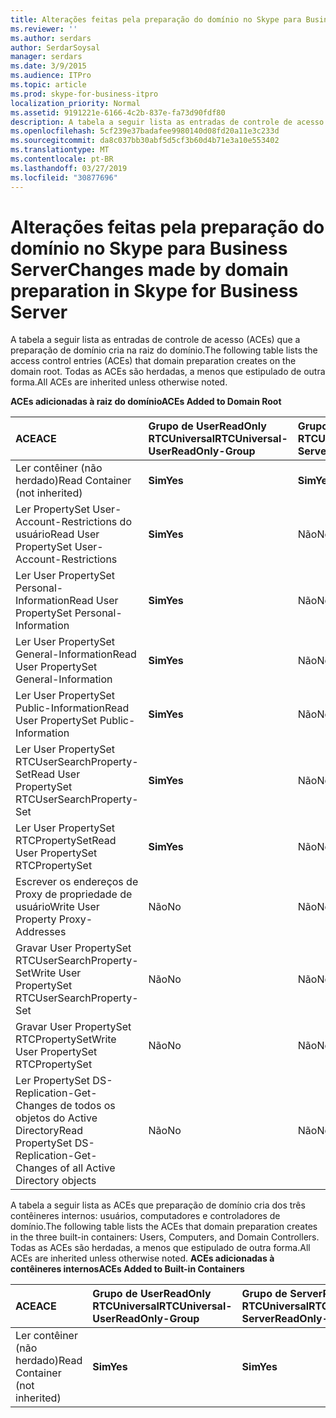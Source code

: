 ```yaml
---
title: Alterações feitas pela preparação do domínio no Skype para Business Server
ms.reviewer: ''
ms.author: serdars
author: SerdarSoysal
manager: serdars
ms.date: 3/9/2015
ms.audience: ITPro
ms.topic: article
ms.prod: skype-for-business-itpro
localization_priority: Normal
ms.assetid: 9191221e-6166-4c2b-837e-fa73d90fdf80
description: A tabela a seguir lista as entradas de controle de acesso (ACEs) que a preparação de domínio cria na raiz do domínio. Todas as ACEs são herdadas, a menos que estipulado de outra forma.
ms.openlocfilehash: 5cf239e37badafee9980140d08fd20a11e3c233d
ms.sourcegitcommit: da8c037bb30abf5d5cf3b60d4b71e3a10e553402
ms.translationtype: MT
ms.contentlocale: pt-BR
ms.lasthandoff: 03/27/2019
ms.locfileid: "30877696"
---
```

# <a name="changes-made-by-domain-preparation-in-skype-for-business-server"></a><span data-ttu-id="27b3d-104">Alterações feitas pela preparação do domínio no Skype para Business Server</span><span class="sxs-lookup"><span data-stu-id="27b3d-104">Changes made by domain preparation in Skype for Business Server</span></span>
 
<span data-ttu-id="27b3d-105">A tabela a seguir lista as entradas de controle de acesso (ACEs) que a preparação de domínio cria na raiz do domínio.</span><span class="sxs-lookup"><span data-stu-id="27b3d-105">The following table lists the access control entries (ACEs) that domain preparation creates on the domain root.</span></span> <span data-ttu-id="27b3d-106">Todas as ACEs são herdadas, a menos que estipulado de outra forma.</span><span class="sxs-lookup"><span data-stu-id="27b3d-106">All ACEs are inherited unless otherwise noted.</span></span>
  
<span data-ttu-id="27b3d-107">**ACEs adicionadas à raiz do domínio**</span><span class="sxs-lookup"><span data-stu-id="27b3d-107">**ACEs Added to Domain Root**</span></span>

|<span data-ttu-id="27b3d-108">**ACE**</span><span class="sxs-lookup"><span data-stu-id="27b3d-108">**ACE**</span></span>|<span data-ttu-id="27b3d-109">**Grupo de UserReadOnly RTCUniversal**</span><span class="sxs-lookup"><span data-stu-id="27b3d-109">**RTCUniversal-UserReadOnly-Group**</span></span>|<span data-ttu-id="27b3d-110">**Grupo de ServerReadOnly RTCUniversal**</span><span class="sxs-lookup"><span data-stu-id="27b3d-110">**RTCUniversal-ServerReadOnly-Group**</span></span>|<span data-ttu-id="27b3d-111">**RTCUniversal-UserAdmins**</span><span class="sxs-lookup"><span data-stu-id="27b3d-111">**RTCUniversal-UserAdmins**</span></span>|<span data-ttu-id="27b3d-112">**Serviços de RTCHSUniversal**</span><span class="sxs-lookup"><span data-stu-id="27b3d-112">**RTCHSUniversal-Services**</span></span>|<span data-ttu-id="27b3d-113">**Usuários autenticados**</span><span class="sxs-lookup"><span data-stu-id="27b3d-113">**Authenticated-Users**</span></span>|
|:-----|:-----|:-----|:-----|:-----|:-----|
|<span data-ttu-id="27b3d-114">Ler contêiner (não herdado)</span><span class="sxs-lookup"><span data-stu-id="27b3d-114">Read Container (not inherited)</span></span>  <br/> |<span data-ttu-id="27b3d-115">**Sim**</span><span class="sxs-lookup"><span data-stu-id="27b3d-115">**Yes**</span></span> <br/> |<span data-ttu-id="27b3d-116">**Sim**</span><span class="sxs-lookup"><span data-stu-id="27b3d-116">**Yes**</span></span> <br/> |<span data-ttu-id="27b3d-117">Não</span><span class="sxs-lookup"><span data-stu-id="27b3d-117">No</span></span>  <br/> |<span data-ttu-id="27b3d-118">Não</span><span class="sxs-lookup"><span data-stu-id="27b3d-118">No</span></span>  <br/> |<span data-ttu-id="27b3d-119">Não</span><span class="sxs-lookup"><span data-stu-id="27b3d-119">No</span></span>  <br/> |
|<span data-ttu-id="27b3d-120">Ler PropertySet User-Account-Restrictions do usuário</span><span class="sxs-lookup"><span data-stu-id="27b3d-120">Read User PropertySet User-Account-Restrictions</span></span>  <br/> |<span data-ttu-id="27b3d-121">**Sim**</span><span class="sxs-lookup"><span data-stu-id="27b3d-121">**Yes**</span></span> <br/> |<span data-ttu-id="27b3d-122">Não</span><span class="sxs-lookup"><span data-stu-id="27b3d-122">No</span></span>  <br/> |<span data-ttu-id="27b3d-123">Não</span><span class="sxs-lookup"><span data-stu-id="27b3d-123">No</span></span>  <br/> |<span data-ttu-id="27b3d-124">Não</span><span class="sxs-lookup"><span data-stu-id="27b3d-124">No</span></span>  <br/> |<span data-ttu-id="27b3d-125">Não</span><span class="sxs-lookup"><span data-stu-id="27b3d-125">No</span></span>  <br/> |
|<span data-ttu-id="27b3d-126">Ler User PropertySet Personal-Information</span><span class="sxs-lookup"><span data-stu-id="27b3d-126">Read User PropertySet Personal-Information</span></span>  <br/> |<span data-ttu-id="27b3d-127">**Sim**</span><span class="sxs-lookup"><span data-stu-id="27b3d-127">**Yes**</span></span> <br/> |<span data-ttu-id="27b3d-128">Não</span><span class="sxs-lookup"><span data-stu-id="27b3d-128">No</span></span>  <br/> |<span data-ttu-id="27b3d-129">Não</span><span class="sxs-lookup"><span data-stu-id="27b3d-129">No</span></span>  <br/> |<span data-ttu-id="27b3d-130">Não</span><span class="sxs-lookup"><span data-stu-id="27b3d-130">No</span></span>  <br/> |<span data-ttu-id="27b3d-131">Não</span><span class="sxs-lookup"><span data-stu-id="27b3d-131">No</span></span>  <br/> |
|<span data-ttu-id="27b3d-132">Ler User PropertySet General-Information</span><span class="sxs-lookup"><span data-stu-id="27b3d-132">Read User PropertySet General-Information</span></span>  <br/> |<span data-ttu-id="27b3d-133">**Sim**</span><span class="sxs-lookup"><span data-stu-id="27b3d-133">**Yes**</span></span> <br/> |<span data-ttu-id="27b3d-134">Não</span><span class="sxs-lookup"><span data-stu-id="27b3d-134">No</span></span>  <br/> |<span data-ttu-id="27b3d-135">Não</span><span class="sxs-lookup"><span data-stu-id="27b3d-135">No</span></span>  <br/> |<span data-ttu-id="27b3d-136">Não</span><span class="sxs-lookup"><span data-stu-id="27b3d-136">No</span></span>  <br/> |<span data-ttu-id="27b3d-137">Não</span><span class="sxs-lookup"><span data-stu-id="27b3d-137">No</span></span>  <br/> |
|<span data-ttu-id="27b3d-138">Ler User PropertySet Public-Information</span><span class="sxs-lookup"><span data-stu-id="27b3d-138">Read User PropertySet Public-Information</span></span>  <br/> |<span data-ttu-id="27b3d-139">**Sim**</span><span class="sxs-lookup"><span data-stu-id="27b3d-139">**Yes**</span></span> <br/> |<span data-ttu-id="27b3d-140">Não</span><span class="sxs-lookup"><span data-stu-id="27b3d-140">No</span></span>  <br/> |<span data-ttu-id="27b3d-141">Não</span><span class="sxs-lookup"><span data-stu-id="27b3d-141">No</span></span>  <br/> |<span data-ttu-id="27b3d-142">Não</span><span class="sxs-lookup"><span data-stu-id="27b3d-142">No</span></span>  <br/> |<span data-ttu-id="27b3d-143">Não</span><span class="sxs-lookup"><span data-stu-id="27b3d-143">No</span></span>  <br/> |
|<span data-ttu-id="27b3d-144">Ler User PropertySet RTCUserSearchProperty-Set</span><span class="sxs-lookup"><span data-stu-id="27b3d-144">Read User PropertySet RTCUserSearchProperty-Set</span></span>  <br/> |<span data-ttu-id="27b3d-145">**Sim**</span><span class="sxs-lookup"><span data-stu-id="27b3d-145">**Yes**</span></span> <br/> |<span data-ttu-id="27b3d-146">Não</span><span class="sxs-lookup"><span data-stu-id="27b3d-146">No</span></span>  <br/> |<span data-ttu-id="27b3d-147">Não</span><span class="sxs-lookup"><span data-stu-id="27b3d-147">No</span></span>  <br/> |<span data-ttu-id="27b3d-148">Não</span><span class="sxs-lookup"><span data-stu-id="27b3d-148">No</span></span>  <br/> |<span data-ttu-id="27b3d-149">**Sim**</span><span class="sxs-lookup"><span data-stu-id="27b3d-149">**Yes**</span></span> <br/> |
|<span data-ttu-id="27b3d-150">Ler User PropertySet RTCPropertySet</span><span class="sxs-lookup"><span data-stu-id="27b3d-150">Read User PropertySet RTCPropertySet</span></span>  <br/> |<span data-ttu-id="27b3d-151">**Sim**</span><span class="sxs-lookup"><span data-stu-id="27b3d-151">**Yes**</span></span> <br/> |<span data-ttu-id="27b3d-152">Não</span><span class="sxs-lookup"><span data-stu-id="27b3d-152">No</span></span>  <br/> |<span data-ttu-id="27b3d-153">Não</span><span class="sxs-lookup"><span data-stu-id="27b3d-153">No</span></span>  <br/> |<span data-ttu-id="27b3d-154">Não</span><span class="sxs-lookup"><span data-stu-id="27b3d-154">No</span></span>  <br/> |<span data-ttu-id="27b3d-155">Não</span><span class="sxs-lookup"><span data-stu-id="27b3d-155">No</span></span>  <br/> |
|<span data-ttu-id="27b3d-156">Escrever os endereços de Proxy de propriedade de usuário</span><span class="sxs-lookup"><span data-stu-id="27b3d-156">Write User Property Proxy-Addresses</span></span>  <br/> |<span data-ttu-id="27b3d-157">Não</span><span class="sxs-lookup"><span data-stu-id="27b3d-157">No</span></span>  <br/> |<span data-ttu-id="27b3d-158">Não</span><span class="sxs-lookup"><span data-stu-id="27b3d-158">No</span></span>  <br/> |<span data-ttu-id="27b3d-159">**Sim**</span><span class="sxs-lookup"><span data-stu-id="27b3d-159">**Yes**</span></span> <br/> |<span data-ttu-id="27b3d-160">Não</span><span class="sxs-lookup"><span data-stu-id="27b3d-160">No</span></span>  <br/> |<span data-ttu-id="27b3d-161">Não</span><span class="sxs-lookup"><span data-stu-id="27b3d-161">No</span></span>  <br/> |
|<span data-ttu-id="27b3d-162">Gravar User PropertySet RTCUserSearchProperty-Set</span><span class="sxs-lookup"><span data-stu-id="27b3d-162">Write User PropertySet RTCUserSearchProperty-Set</span></span>  <br/> |<span data-ttu-id="27b3d-163">Não</span><span class="sxs-lookup"><span data-stu-id="27b3d-163">No</span></span>  <br/> |<span data-ttu-id="27b3d-164">Não</span><span class="sxs-lookup"><span data-stu-id="27b3d-164">No</span></span>  <br/> |<span data-ttu-id="27b3d-165">**Sim**</span><span class="sxs-lookup"><span data-stu-id="27b3d-165">**Yes**</span></span> <br/> |<span data-ttu-id="27b3d-166">Não</span><span class="sxs-lookup"><span data-stu-id="27b3d-166">No</span></span>  <br/> |<span data-ttu-id="27b3d-167">Não</span><span class="sxs-lookup"><span data-stu-id="27b3d-167">No</span></span>  <br/> |
|<span data-ttu-id="27b3d-168">Gravar User PropertySet RTCPropertySet</span><span class="sxs-lookup"><span data-stu-id="27b3d-168">Write User PropertySet RTCPropertySet</span></span>  <br/> |<span data-ttu-id="27b3d-169">Não</span><span class="sxs-lookup"><span data-stu-id="27b3d-169">No</span></span>  <br/> |<span data-ttu-id="27b3d-170">Não</span><span class="sxs-lookup"><span data-stu-id="27b3d-170">No</span></span>  <br/> |<span data-ttu-id="27b3d-171">**Sim**</span><span class="sxs-lookup"><span data-stu-id="27b3d-171">**Yes**</span></span> <br/> |<span data-ttu-id="27b3d-172">Não</span><span class="sxs-lookup"><span data-stu-id="27b3d-172">No</span></span>  <br/> |<span data-ttu-id="27b3d-173">Não</span><span class="sxs-lookup"><span data-stu-id="27b3d-173">No</span></span>  <br/> |
|<span data-ttu-id="27b3d-174">Ler PropertySet DS-Replication-Get-Changes de todos os objetos do Active Directory</span><span class="sxs-lookup"><span data-stu-id="27b3d-174">Read PropertySet DS-Replication-Get-Changes of all Active Directory objects</span></span>  <br/> |<span data-ttu-id="27b3d-175">Não</span><span class="sxs-lookup"><span data-stu-id="27b3d-175">No</span></span>  <br/> |<span data-ttu-id="27b3d-176">Não</span><span class="sxs-lookup"><span data-stu-id="27b3d-176">No</span></span>  <br/> |<span data-ttu-id="27b3d-177">Não</span><span class="sxs-lookup"><span data-stu-id="27b3d-177">No</span></span>  <br/> |<span data-ttu-id="27b3d-178">**Sim**</span><span class="sxs-lookup"><span data-stu-id="27b3d-178">**Yes**</span></span> <br/> |<span data-ttu-id="27b3d-179">Não</span><span class="sxs-lookup"><span data-stu-id="27b3d-179">No</span></span>  <br/> |
   
<span data-ttu-id="27b3d-180">A tabela a seguir lista as ACEs que preparação de domínio cria dos três contêineres internos: usuários, computadores e controladores de domínio.</span><span class="sxs-lookup"><span data-stu-id="27b3d-180">The following table lists the ACEs that domain preparation creates in the three built-in containers: Users, Computers, and Domain Controllers.</span></span> <span data-ttu-id="27b3d-181">Todas as ACEs são herdadas, a menos que estipulado de outra forma.</span><span class="sxs-lookup"><span data-stu-id="27b3d-181">All ACEs are inherited unless otherwise noted.</span></span>
<span data-ttu-id="27b3d-182">**ACEs adicionadas à contêineres internos**</span><span class="sxs-lookup"><span data-stu-id="27b3d-182">**ACEs Added to Built-in Containers**</span></span>

|<span data-ttu-id="27b3d-183">**ACE**</span><span class="sxs-lookup"><span data-stu-id="27b3d-183">**ACE**</span></span>|<span data-ttu-id="27b3d-184">**Grupo de UserReadOnly RTCUniversal**</span><span class="sxs-lookup"><span data-stu-id="27b3d-184">**RTCUniversal-UserReadOnly-Group**</span></span>|<span data-ttu-id="27b3d-185">**Grupo de ServerReadOnly RTCUniversal**</span><span class="sxs-lookup"><span data-stu-id="27b3d-185">**RTCUniversal-ServerReadOnly-Group**</span></span>|
|:-----|:-----|:-----|
|<span data-ttu-id="27b3d-186">Ler contêiner (não herdado)</span><span class="sxs-lookup"><span data-stu-id="27b3d-186">Read Container (not inherited)</span></span>  <br/> |<span data-ttu-id="27b3d-187">**Sim**</span><span class="sxs-lookup"><span data-stu-id="27b3d-187">**Yes**</span></span> <br/> |<span data-ttu-id="27b3d-188">**Sim**</span><span class="sxs-lookup"><span data-stu-id="27b3d-188">**Yes**</span></span> <br/> |
   

